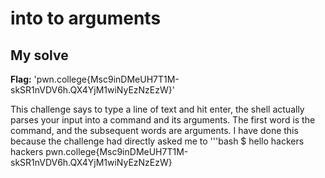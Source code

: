 # into to arguments

## My solve 
**Flag:** 'pwn.college{Msc9inDMeUH7T1M-skSR1nVDV6h.QX4YjM1wiNyEzNzEzW}'

This challenge says to type a line of text and hit enter,
the shell actually parses your input into a command and its arguments.
The first word is the command, and the subsequent words are arguments.
I have done this because the challenge had directly asked me to 
'''bash
$ hello hackers
hackers
pwn.college{Msc9inDMeUH7T1M-skSR1nVDV6h.QX4YjM1wiNyEzNzEzW}
 

